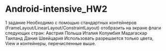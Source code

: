 # Android-intensive_HW2
1 задание
Необходимо с помощью стандартных контейнеров (FrameLayout/LinearLayout/ConstraintLayout) отобразить на экране флаги следующих стран:
Австрия
Польша
Италия
Колумбия
Мадагаскар
Таиланд
Дания
Швейцария
Использовать разрешается только цвета, View и контейнеры, перечисленные выше.
